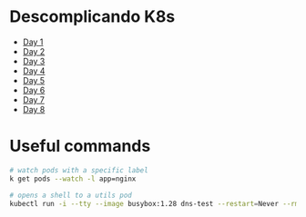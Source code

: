 # Descomplicando K8s

- [Day 1](./day-1/k8s/README.md)
- [Day 2](./day-2/README.md)
- [Day 3](./day-3/README.md)
- [Day 4](./day-4/README.md)
- [Day 5](./day-5/README.md)
- [Day 6](./day-6/README.md)
- [Day 7](./day-7/README.md)
- [Day 8](./day-8/README.md)

# Useful commands

```bash
# watch pods with a specific label
k get pods --watch -l app=nginx

# opens a shell to a utils pod
kubectl run -i --tty --image busybox:1.28 dns-test --restart=Never --rm
```